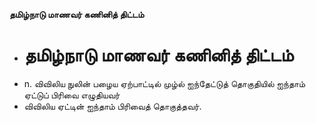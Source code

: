 **தமிழ்நாடு மாணவர் கணினித் திட்டம்**
- # தமிழ்நாடு மாணவர் கணினித் திட்டம்
- n. விவிலிய நுலின் பழைய ஏற்பாட்டில் முழ்ல் ஐந்தேட்டுத் தொகுதியில் ஐந்தாம் ஏட்டுப் பிரிவை எழுதியவர்
- விவிலிய ஏட்டின் ஐந்தாம் பிரிவைத் தொகுத்தவர்.

